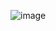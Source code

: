


![image](https://user-images.githubusercontent.com/113737080/194737493-e545020e-5cb7-47ec-b900-1261ada6e474.png)
